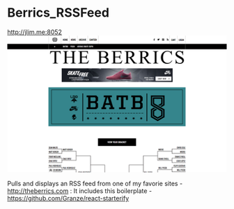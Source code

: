 # Berrics_RSSFeed
http://jlim.me:8052
![](https://github.com/jeongl/Berrics_RSSFeed/blob/master/assets/pics/berrics.png)

Pulls and displays an RSS feed from one of my favorie sites - http://theberrics.com : It includes this boilerplate - https://github.com/Granze/react-starterify
